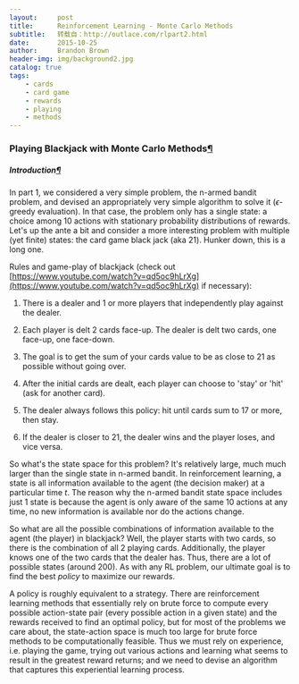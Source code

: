 ```yaml
---
layout:     post
title:      Reinforcement Learning - Monte Carlo Methods
subtitle:   转载自：http://outlace.com/rlpart2.html
date:       2015-10-25
author:     Brandon Brown
header-img: img/background2.jpg
catalog: true
tags:
    - cards
    - card game
    - rewards
    - playing
    - methods
---
```


### Playing Blackjack with Monte Carlo Methods[¶](http://outlace.com/rlpart2.html#Playing-Blackjack-with-Monte-Carlo-Methods)

##### Introduction[¶](http://outlace.com/rlpart2.html#Introduction)

In part 1, we considered a very simple problem, the n-armed bandit problem, and devised an appropriately very simple algorithm to solve it ($\epsilon$-greedy evaluation). In that case, the problem only has a single state: a choice among 10 actions with stationary probability distributions of rewards. Let's up the ante a bit and consider a more interesting problem with multiple (yet finite) states: the card game black jack (aka 21). Hunker down, this is a long one.

Rules and game-play of blackjack (check out [https://www.youtube.com/watch?v=qd5oc9hLrXg](https://www.youtube.com/watch?v=qd5oc9hLrXg) if necessary):

1. There is a dealer and 1 or more players that independently play against the dealer.

1. Each player is delt 2 cards face-up. The dealer is delt two cards, one face-up, one face-down.

1. The goal is to get the sum of your cards value to be as close to 21 as possible without going over.

1. After the initial cards are dealt, each player can choose to 'stay' or 'hit' (ask for another card).

1. The dealer always follows this policy: hit until cards sum to 17 or more, then stay.

1. If the dealer is closer to 21, the dealer wins and the player loses, and vice versa.


So what's the state space for this problem? It's relatively large, much much larger than the single state in n-armed bandit. In reinforcement learning, a state is all information available to the agent (the decision maker) at a particular time $t$. The reason why the n-armed bandit state space includes just 1 state is because the agent is only aware of the same 10 actions at any time, no new information is available nor do the actions change.

So what are all the possible combinations of information available to the agent (the player) in blackjack? Well, the player starts with two cards, so there is the combination of all 2 playing cards. Additionally, the player knows one of the two cards that the dealer has. Thus, there are a lot of possible states (around 200). As with any RL problem, our ultimate goal is to find the best *policy* to maximize our rewards.

A policy is roughly equivalent to a strategy. There are reinforcement learning methods that essentially rely on brute force to compute every possible action-state pair (every possible action in a given state) and the rewards received to find an optimal policy, but for most of the problems we care about, the state-action space is much too large for brute force methods to be computationally feasible. Thus we must rely on experience, i.e. playing the game, trying out various actions and learning what seems to result in the greatest reward returns; and we need to devise an algorithm that captures this experiential learning process.
